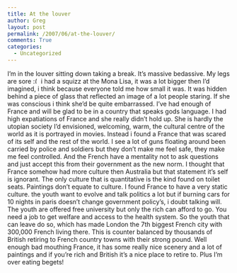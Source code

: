```yaml
---
title: At the louver
author: Greg
layout: post
permalink: /2007/06/at-the-louver/
comments: True
categories:
  - Uncategorized
---
```

I&#8217;m in the louver sitting down taking a break. It&#8217;s massive bedassive. My legs are sore <img src="http://gregology.net/wp-includes/images/smilies/frownie.png" alt=":(" class="wp-smiley" style="height: 1em; max-height: 1em;" /> i had a squizz at the Mona Lisa, it was a lot bigger then I&#8217;d imagined, i think because everyone told me how small it was. It was hidden behind a piece of glass that reflected an image of a lot people staring. If she was conscious i think she&#8217;d be quite embarrassed. I&#8217;ve had enough of France and will be glad to be in a country that speaks gods language. I had high expatiations of France and she really didn&#8217;t hold up. She is hardly the utopian society I&#8217;d envisioned, welcoming, warm, the cultural centre of the world as it is portrayed in movies. Instead i found a France that was scared of its self and the rest of the world. I see a lot of guns floating around been carried by police and soldiers but they don&#8217;t make me feel safe, they make me feel controlled. And the French have a mentality not to ask questions and just accept this from their government as the new norm. I thought that France somehow had more culture then Australia but that statement it&#8217;s self is ignorant. The only culture that is quantitative is the kind found on toilet seats. Paintings don&#8217;t equate to culture. I found France to have a very static culture. the youth want to evolve and talk politics a lot but if burning cars for 10 nights in paris doesn&#8217;t change government policy&#8217;s, i doubt talking will. The youth are offered free university but only the rich can afford to go. You need a job to get welfare and access to the health system. So the youth that can leave do so, which has made London the 7th biggest French city with 300,000 French living there. This is counter balanced by thousands of British retiring to French country towns with their strong pound. Well enough bad mouthing France, it has some really nice scenery and a lot of paintings and if you&#8217;re rich and British it&#8217;s a nice place to retire to. Plus I&#8217;m over eating begets!